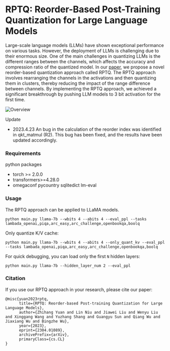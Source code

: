# RPTQ: Reorder-Based Post-Training Quantization for Large Language Models
Large-scale language models (LLMs) have shown exceptional performance on various tasks. However, the deployment of LLMs is challenging due to their enormous size. One of the main challenges in quantizing LLMs is the different ranges between the channels, which affects the accuracy and compression ratio of the quantized model.
In our [paper](https://arxiv.org/abs/2304.01089), we propose a novel reorder-based quantization approach called RPTQ. The RPTQ approach involves rearranging the channels in the activations and then quantizing them in clusters, thereby reducing the impact of the range difference between channels. 
By implementing the RPTQ approach, we achieved a significant breakthrough by pushing LLM models to 3 bit activation for the first time.

![Overview](ims/cover.png)

Update
- 2023.4.23 An bug in the calculation of the reorder index was identified in qkt_matmul (R2). This bug has been fixed, and the results have been updated accordingly.

### Requirements
python packages
- torch >= 2.0.0
- transformers>=4.28.0
- omegaconf pycountry sqlitedict lm-eval


### Usage
The RPTQ approach can be applied to LLaMA models.

```
python main.py llama-7b --wbits 4 --abits 4 --eval_ppl --tasks lambada_openai,piqa,arc_easy,arc_challenge,openbookqa,boolq
```

Only quantize K/V cache:

```
python main.py llama-7b --wbits 4 --abits 4 --only_quant_kv --eval_ppl --tasks lambada_openai,piqa,arc_easy,arc_challenge,openbookqa,boolq
```

For quick debugging, you can load only the first `N` hidden layers:

```
python main.py llama-7b --hidden_layer_num 2 --eval_ppl
```

### Citation
If you use our RPTQ approach in your research, please cite our paper:
```
@misc{yuan2023rptq,
      title={RPTQ: Reorder-based Post-training Quantization for Large Language Models}, 
      author={Zhihang Yuan and Lin Niu and Jiawei Liu and Wenyu Liu and Xinggang Wang and Yuzhang Shang and Guangyu Sun and Qiang Wu and Jiaxiang Wu and Bingzhe Wu},
      year={2023},
      eprint={2304.01089},
      archivePrefix={arXiv},
      primaryClass={cs.CL}
}
```